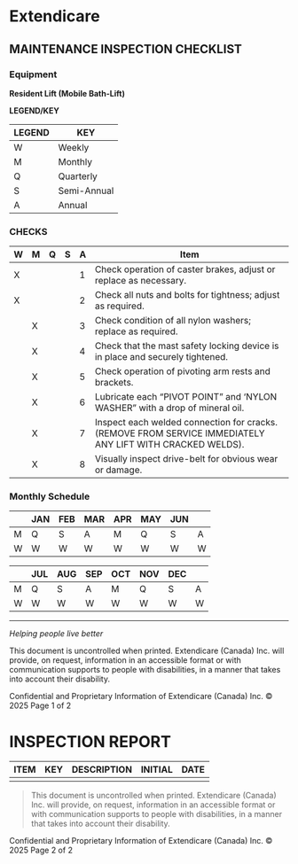 # Extendicare
## MAINTENANCE INSPECTION CHECKLIST

### Equipment
**Resident Lift (Mobile Bath-Lift)**

**LEGEND/KEY**

| LEGEND | KEY         |
|--------|-------------|
| W      | Weekly      |
| M      | Monthly     |
| Q      | Quarterly   |
| S      | Semi-Annual |
| A      | Annual      |

### CHECKS

| W | M | Q | S | A | Item                                                                 |
|---|---|---|---|---|----------------------------------------------------------------------|
| X |   |   |   | 1 | Check operation of caster brakes, adjust or replace as necessary.   |
| X |   |   |   | 2 | Check all nuts and bolts for tightness; adjust as required.         |
|   | X |   |   | 3 | Check condition of all nylon washers; replace as required.          |
|   | X |   |   | 4 | Check that the mast safety locking device is in place and securely tightened. |
|   | X |   |   | 5 | Check operation of pivoting arm rests and brackets.                 |
|   | X |   |   | 6 | Lubricate each “PIVOT POINT” and ‘NYLON WASHER” with a drop of mineral oil. |
|   | X |   |   | 7 | Inspect each welded connection for cracks. (REMOVE FROM SERVICE IMMEDIATELY ANY LIFT WITH CRACKED WELDS). |
|   | X |   |   | 8 | Visually inspect drive-belt for obvious wear or damage.             |

### Monthly Schedule

|     | JAN | FEB | MAR | APR | MAY | JUN | |
|-----|-----|-----|-----|-----|-----|-----|---|
| M   | Q   | S   | A   | M   | Q   | S   | A   |
| W   | W   | W   | W   | W   | W   | W   | W   |

|     | JUL | AUG | SEP | OCT | NOV | DEC | |
|-----|-----|-----|-----|-----|-----|-----|---|
| M   | Q   | S   | A   | M   | Q   | S   | A   |
| W   | W   | W   | W   | W   | W   | W   | W   |

----

*Helping people live better*

This document is uncontrolled when printed. Extendicare (Canada) Inc. will provide, on request, information in an accessible format or with communication supports to people with disabilities, in a manner that takes into account their disability.

Confidential and Proprietary Information of Extendicare (Canada) Inc. © 2025  Page 1 of 2

# INSPECTION REPORT

| ITEM | KEY | DESCRIPTION | INITIAL | DATE |
|------|-----|-------------|---------|------|
|      |     |             |         |      |

> This document is uncontrolled when printed. Extendicare (Canada) Inc. will provide, on request, information in an accessible format or with communication supports to people with disabilities, in a manner that takes into account their disability.

Confidential and Proprietary Information of Extendicare (Canada) Inc. © 2025
Page 2 of 2